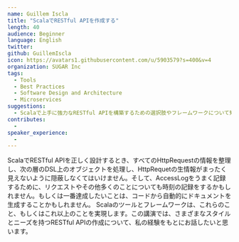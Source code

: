 ```yaml
---
name: Guillem Iscla
title: "ScalaでRESTful APIを作成する"
length: 40
audience: Beginner
language: English
twitter: 
github: GuillemIscla
icon: https://avatars1.githubusercontent.com/u/5903579?s=400&v=4
organization: SUGAR Inc
tags:
  - Tools
  - Best Practices
  - Software Design and Architecture
  - Microservices
suggestions:
  - Scalaで上手に強力なRESTful APIを構築するための選択肢やフレームワークについて知りたい人
contributes:
  - 
speaker_experience:
  - 
---
```

ScalaでRESTful APIを正しく設計するとき、すべてのHttpRequestの情報を整理し、次の層のDSL上のオブジェクトを処理し、HttpRequetの生情報がまったく見えないように隠蔽しなくてはいけません。そして、AccessLogをうまく記録するために、リクエストやその他多くのことについても時刻の記録をするかもしれません。もしくは一番達成したいことは、コードから自動的にドキュメントを生成することかもしれません。
Scalaのツールとフレームワークは、これらのこと、もしくはこれ以上のことを実現します。この講演では、さまざまなスタイルとニーズを持つRESTful APIの作成について、私の経験をもとにお話したいと思います。
